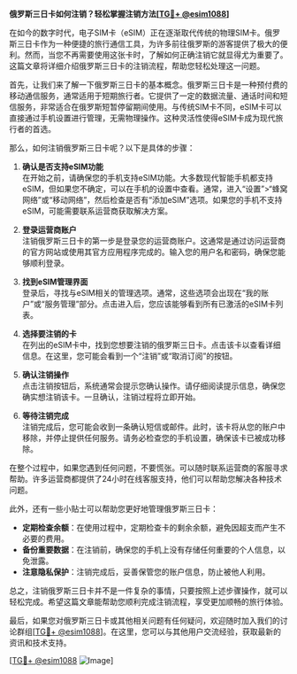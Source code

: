 **俄罗斯三日卡如何注销？轻松掌握注销方法[[TG💪+ @esim1088](https://t.me/s/esim1088)]**

在如今的数字时代，电子SIM卡（eSIM）正在逐渐取代传统的物理SIM卡。俄罗斯三日卡作为一种便捷的旅行通信工具，为许多前往俄罗斯的游客提供了极大的便利。然而，当您不再需要使用这张卡时，了解如何正确注销它就显得尤为重要了。这篇文章将详细介绍俄罗斯三日卡的注销流程，帮助您轻松处理这一问题。

首先，让我们来了解一下俄罗斯三日卡的基本概念。俄罗斯三日卡是一种预付费的移动通信服务，通常适用于短期旅行者。它提供了一定的数据流量、通话时间和短信服务，非常适合在俄罗斯短暂停留期间使用。与传统SIM卡不同，eSIM卡可以直接通过手机设置进行管理，无需物理操作。这种灵活性使得eSIM卡成为现代旅行者的首选。

那么，如何注销俄罗斯三日卡呢？以下是具体的步骤：

1. **确认是否支持eSIM功能**  
   在开始之前，请确保您的手机支持eSIM功能。大多数现代智能手机都支持eSIM，但如果您不确定，可以在手机的设置中查看。通常，进入“设置”>“蜂窝网络”或“移动网络”，然后检查是否有“添加eSIM”选项。如果您的手机不支持eSIM，可能需要联系运营商获取解决方案。

2. **登录运营商账户**  
   注销俄罗斯三日卡的第一步是登录您的运营商账户。这通常是通过访问运营商的官方网站或使用其官方应用程序完成的。输入您的用户名和密码，确保您能够顺利登录。

3. **找到eSIM管理界面**  
   登录后，寻找与eSIM相关的管理选项。通常，这些选项会出现在“我的账户”或“服务管理”部分。点击进入后，您应该能够看到所有已激活的eSIM卡列表。

4. **选择要注销的卡**  
   在列出的eSIM卡中，找到您想要注销的俄罗斯三日卡。点击该卡以查看详细信息。在这里，您可能会看到一个“注销”或“取消订阅”的按钮。

5. **确认注销操作**  
   点击注销按钮后，系统通常会提示您确认操作。请仔细阅读提示信息，确保您确实想注销该卡。一旦确认，注销过程将立即开始。

6. **等待注销完成**  
   注销完成后，您可能会收到一条确认短信或邮件。此时，该卡将从您的账户中移除，并停止提供任何服务。请务必检查您的手机设置，确保该卡已被成功移除。

在整个过程中，如果您遇到任何问题，不要慌张。可以随时联系运营商的客服寻求帮助。许多运营商都提供了24小时在线客服支持，他们可以帮助您解决各种技术问题。

此外，还有一些小贴士可以帮助您更好地管理俄罗斯三日卡：

- **定期检查余额**：在使用过程中，定期检查卡的剩余余额，避免因超支而产生不必要的费用。
- **备份重要数据**：在注销前，确保您的手机上没有存储任何重要的个人信息，以免泄露。
- **注意隐私保护**：注销完成后，妥善保管您的账户信息，防止被他人利用。

总之，注销俄罗斯三日卡并不是一件复杂的事情，只要按照上述步骤操作，就可以轻松完成。希望这篇文章能帮助您顺利完成注销流程，享受更加顺畅的旅行体验。

最后，如果您对俄罗斯三日卡或其他相关问题有任何疑问，欢迎随时加入我们的讨论群组[[TG💪+ @esim1088](https://t.me/s/esim1088)]。在这里，您可以与其他用户交流经验，获取最新的资讯和技术支持。

[[TG💪+ @esim1088](https://t.me/s/esim1088) ![Image](https://i.postimg.cc/4NQfJmqS/Snipaste-2025-05-13-00-14-12.png)]